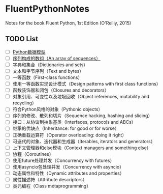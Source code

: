 # FluentPythonNotes
Notes for the book Fluent Python, 1st Edition (O'Reilly, 2015)

## TODO List
- [ ] [Python数据模型](./01_PythonDataModel/01_PythonDataModel.ipynb)
- [ ] [序列构成的数组（An array of sequences）](./02_AnArrayofSequences/02_AnArrayofSequences.ipynb)
- [ ] 字典和集合（Dictionaries and sets）
- [ ] 文本和字节序列（Text and bytes）
- [ ] 一等函数（First-class functions）
- [ ] 使用一等函数实现设计模式（Design patterns with first class functions）
- [ ] 函数装饰器和闭包（Closures and decorators）
- [ ] 对象引用、可变性以及垃圾回收（Object references, mutability and recycling）
- [ ] 符合Python风格的对象（Pythonic objects）
- [ ] 序列的修改、散列和切片（Sequence hacking, hashing and slicing）
- [ ] 接口：从协议到抽象基类（Interfaces, protocols and ABCs）
- [ ] 继承的优缺点（Inheritance: for good or for worse）
- [ ] 正确重载运算符（Operator overloading: doing it right）
- [ ] 可迭代的对象、迭代器和生成器（Iterables, iterators and generators）
- [ ] 上下文管理器和else模块（Context managers and something else）
- [ ] 协程（Coroutines）
- [ ] 使用future处理并发（Concurrency with futures）
- [ ] 使用asyncio包处理并发（Concurrency with asyncio）
- [ ] 动态属性和特性（Dynamic attributes and properties）
- [ ] 属性描述符（Attribute descriptors）
- [ ] 类元编程（Class metaprogramming）
